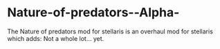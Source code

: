 # Nature-of-predators--Alpha-

The Nature of predators mod for stellaris is an overhaul mod for stellaris which adds:
Not a whole lot... yet.
